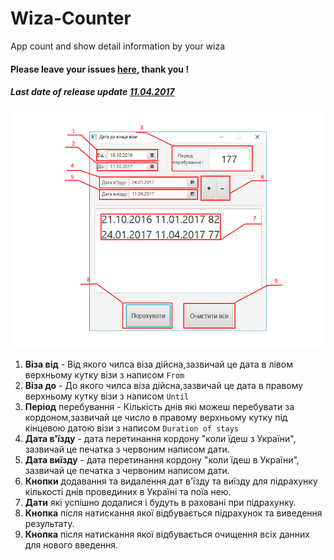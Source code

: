 # Wiza-Counter
App count and show detail information by your wiza
#### Please leave your issues  [here](https://github.com/Partizanin/Wiza-Counter/issues/1), thank you !

##### Last date of release update [11.04.2017](https://github.com/Partizanin/Wiza-Counter/releases/tag/v1.0)
 

![alt tag](https://github.com/Partizanin/Wiza-Counter/raw/master/Wiza-Couner-tutorials.png)

1. **Віза від** - Від якого чилса віза дійсна,зазвичай це дата в лівом верхньому кутку візи з написом `From`
2. **Віза до** -  До якого чилса віза дійсна,зазвичай це дата в правому верхньому кутку візи з написом `Until`
3. **Період** перебування - Кількість днів які можеш перебувати за кордоном,зазвичай це число в правому верхньому кутку під кінцевою датою візи з написом `Duration of stays`
4. **Дата в'їзду** - дата перетинання кордону "коли їдеш з України", зазвичай це печатка з червоним написом дати.
5. **Дата виїзду** - дата перетинання кордону "коли їдеш в України", зазвичай це печатка з червоним написом дати.
6. **Кнопки** додавання та видалення дат в'їзду та виїзду для підрахунку кількості днів провединих в Україні та поїа нею.
7. **Дати** які успішно додалися і будуть в раховані при підрахунку.
8. **Кнопка** після натискання якої відбувається підрахунок та виведення результату.
9. **Кнопка** після натискання якої відбувається очищення всіх данних для нового введення.
